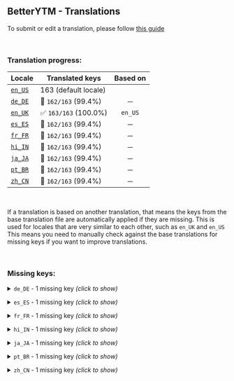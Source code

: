## BetterYTM - Translations
To submit or edit a translation, please follow [this guide](../../contributing.md#submitting-translations)

<br>

### Translation progress:
| Locale | Translated keys | Based on |
| ------ | --------------- | :------: |
| [`en_US`](./en_US.json) | 163 (default locale) |  |
| [`de_DE`](./de_DE.json) | 🚫 `162/163` (99.4%) | ─ |
| [`en_UK`](./en_UK.json) | ✅ `163/163` (100.0%) | `en_US` |
| [`es_ES`](./es_ES.json) | 🚫 `162/163` (99.4%) | ─ |
| [`fr_FR`](./fr_FR.json) | 🚫 `162/163` (99.4%) | ─ |
| [`hi_IN`](./hi_IN.json) | 🚫 `162/163` (99.4%) | ─ |
| [`ja_JA`](./ja_JA.json) | 🚫 `162/163` (99.4%) | ─ |
| [`pt_BR`](./pt_BR.json) | 🚫 `162/163` (99.4%) | ─ |
| [`zh_CN`](./zh_CN.json) | 🚫 `162/163` (99.4%) | ─ |

<br>

If a translation is based on another translation, that means the keys from the base translation file are automatically applied if they are missing. This is used for locales that are very similar to each other, such as `en_UK` and `en_US`  
This means you need to manually check against the base translations for missing keys if you want to improve translations.

<br>

### Missing keys:

<details><summary><code>de_DE</code> - 1 missing key <i>(click to show)</i></summary><br>

| Key | English text |
| --- | ------------ |
| `feature_helptext_advancedLyricsFilter` | `Advanced filtering includes multiple layers of filters that aim to make the lyrics lookups more reliable.\nThese filters may not work well for songs in your language, and songs and artists with less unique titles in general.\nWarning: This feature is still experimental and might not actually perform any better than the default lyrics lookup. Make sure to confirm the prompt that appears if you changed this setting.` |

<br></details>

<details><summary><code>es_ES</code> - 1 missing key <i>(click to show)</i></summary><br>

| Key | English text |
| --- | ------------ |
| `feature_helptext_advancedLyricsFilter` | `Advanced filtering includes multiple layers of filters that aim to make the lyrics lookups more reliable.\nThese filters may not work well for songs in your language, and songs and artists with less unique titles in general.\nWarning: This feature is still experimental and might not actually perform any better than the default lyrics lookup. Make sure to confirm the prompt that appears if you changed this setting.` |

<br></details>

<details><summary><code>fr_FR</code> - 1 missing key <i>(click to show)</i></summary><br>

| Key | English text |
| --- | ------------ |
| `feature_helptext_advancedLyricsFilter` | `Advanced filtering includes multiple layers of filters that aim to make the lyrics lookups more reliable.\nThese filters may not work well for songs in your language, and songs and artists with less unique titles in general.\nWarning: This feature is still experimental and might not actually perform any better than the default lyrics lookup. Make sure to confirm the prompt that appears if you changed this setting.` |

<br></details>

<details><summary><code>hi_IN</code> - 1 missing key <i>(click to show)</i></summary><br>

| Key | English text |
| --- | ------------ |
| `feature_helptext_advancedLyricsFilter` | `Advanced filtering includes multiple layers of filters that aim to make the lyrics lookups more reliable.\nThese filters may not work well for songs in your language, and songs and artists with less unique titles in general.\nWarning: This feature is still experimental and might not actually perform any better than the default lyrics lookup. Make sure to confirm the prompt that appears if you changed this setting.` |

<br></details>

<details><summary><code>ja_JA</code> - 1 missing key <i>(click to show)</i></summary><br>

| Key | English text |
| --- | ------------ |
| `feature_helptext_advancedLyricsFilter` | `Advanced filtering includes multiple layers of filters that aim to make the lyrics lookups more reliable.\nThese filters may not work well for songs in your language, and songs and artists with less unique titles in general.\nWarning: This feature is still experimental and might not actually perform any better than the default lyrics lookup. Make sure to confirm the prompt that appears if you changed this setting.` |

<br></details>

<details><summary><code>pt_BR</code> - 1 missing key <i>(click to show)</i></summary><br>

| Key | English text |
| --- | ------------ |
| `feature_helptext_advancedLyricsFilter` | `Advanced filtering includes multiple layers of filters that aim to make the lyrics lookups more reliable.\nThese filters may not work well for songs in your language, and songs and artists with less unique titles in general.\nWarning: This feature is still experimental and might not actually perform any better than the default lyrics lookup. Make sure to confirm the prompt that appears if you changed this setting.` |

<br></details>

<details><summary><code>zh_CN</code> - 1 missing key <i>(click to show)</i></summary><br>

| Key | English text |
| --- | ------------ |
| `feature_helptext_advancedLyricsFilter` | `Advanced filtering includes multiple layers of filters that aim to make the lyrics lookups more reliable.\nThese filters may not work well for songs in your language, and songs and artists with less unique titles in general.\nWarning: This feature is still experimental and might not actually perform any better than the default lyrics lookup. Make sure to confirm the prompt that appears if you changed this setting.` |

<br></details>
